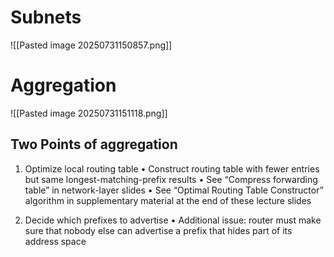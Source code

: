# Subnets
![[Pasted image 20250731150857.png]]

# Aggregation
![[Pasted image 20250731151118.png]]

## Two Points of aggregation
1. Optimize local routing table
• Construct routing table with fewer entries but same longest-matching-prefix results
• See “Compress forwarding table” in network-layer slides
• See “Optimal Routing Table Constructor” algorithm in supplementary material at the end of these lecture slides

2. Decide which prefixes to advertise
• Additional issue: router must make sure that nobody else can advertise a prefix that hides part of its address space